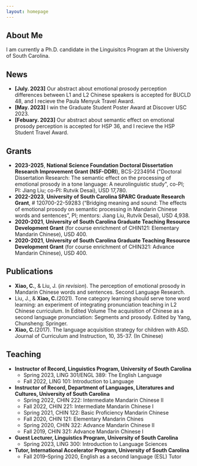 ```yaml
---
layout: homepage
---
```


## About Me

I am currently a Ph.D. candidate in the Linguisitcs Program at the University of South Carolina.

## News

- **[July. 2023]** Our abstract about emotional prosody perception differences between L1 and L2 Chinese speakers is accepted for BUCLD 48, and I recieve the Paula Menyuk Travel Award.
- **[May. 2023]** I win the Graduate Student Poster Award at Discover USC 2023.
- **[Febuary. 2023]** Our abstract about semantic effect on emotional prosody perception is accepted for HSP 36, and I recieve the HSP Student Travel Award.

## Grants
- **2023-2025**, **National Science Foundation Doctoral Dissertation Research Improvement Grant (NSF-DDRI**), BCS-2234914 ("Doctoral Dissertation Research: The semantic effect on the processing of emotional prosody in a tone language: A neurolinguistic study", co-PI; PI: Jiang Liu; co-PI: Rutvik Desai), USD 17,780.
- **2022-2023**, **University of South Carolina SPARC Graduate Research Grant**, # 120700-22-59283 (“Bridging meaning and sound: The effects of emotional prosody on semantic processing in Mandarin Chinese words and sentences”, PI; mentors: Jiang Liu, Rutvik Desai), USD 4,938.
- **2020-2021**, **University of South Carolina Graduate Teaching Resource Development Grant** (for course enrichment of CHIN121: Elementary Mandarin Chinese), USD 400.
- **2020-2021**, **University of South Carolina Graduate Teaching Resource Development Grant** (for course enrichment of CHIN321: Advance Mandarin Chinese), USD 400.
  
## Publications

- **Xiao, C.**, & Liu, J. (*in revision*). The perception of emotional prosody in Mandarin Chinese words and sentences. Second Language Research.
- Liu, J., & **Xiao, C.**(2021). Tone category learning should serve tone word learning: an experiment of integrating pronunciation teaching in L2 Chinese curriculum. In Edited Volume The acquisition of Chinese as a second language pronunciation: Segments and prosody. Edited by Yang, Chunsheng: Springer. 
- **Xiao, C.**(2017). The language acquisition strategy for children with ASD. Journal of Curriculum and Instruction, 10, 35-37. (In Chinese)

## Teaching 

- **Instructor of Record, Linguistics Program, University of South Carolina**
  - Spring 2023,			          LING 301/ENGL 389: The English Language
  - Fall 2022,			            LING 101: Introduction to Language 
- **Instructor of Record, Department of Languages, Literatures and Cultures, University of South Carolina**
  - Spring 2022,			          CHIN 222: Intermediate Mandarin Chinese II
  - Fall 2022,			            CHIN 221: Intermediate Mandarin Chinese I
  - Spring 2021,			          CHIN 122: Basic Proficiency Mandarin Chinese
  - Fall 2020,			            CHIN 121: Elementary Mandarin Chines
  - Spring 2020,			          CHIN 322: Advance Mandarin Chinese II
  - Fall 2019,			            CHIN 321: Advance Mandarin Chinese I
- **Guest Lecturer, Linguistics Program, University of South Carolina**
  - Spring 2023,			          LING 300: Introduction to Language Sciences
- **Tutor, International Accelerator Program, University of South Carolina**
  - Fall 2019–Spring 2020,		  English as a second language (ESL) Tutor


